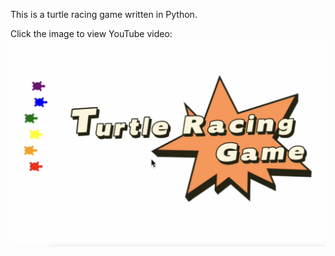 This is a turtle racing game written in Python.

Click the image to view YouTube video:
[![python turtle racing bet game](thumbnail.png)](https://youtu.be/WUMuqms-Z3g)